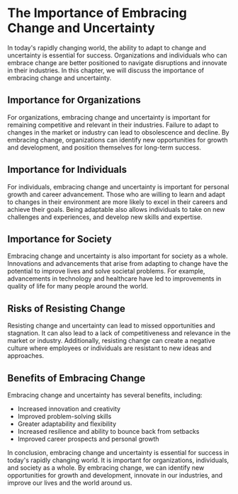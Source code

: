 The Importance of Embracing Change and Uncertainty
===============================================================================================

In today's rapidly changing world, the ability to adapt to change and uncertainty is essential for success. Organizations and individuals who can embrace change are better positioned to navigate disruptions and innovate in their industries. In this chapter, we will discuss the importance of embracing change and uncertainty.

Importance for Organizations
----------------------------

For organizations, embracing change and uncertainty is important for remaining competitive and relevant in their industries. Failure to adapt to changes in the market or industry can lead to obsolescence and decline. By embracing change, organizations can identify new opportunities for growth and development, and position themselves for long-term success.

Importance for Individuals
--------------------------

For individuals, embracing change and uncertainty is important for personal growth and career advancement. Those who are willing to learn and adapt to changes in their environment are more likely to excel in their careers and achieve their goals. Being adaptable also allows individuals to take on new challenges and experiences, and develop new skills and expertise.

Importance for Society
----------------------

Embracing change and uncertainty is also important for society as a whole. Innovations and advancements that arise from adapting to change have the potential to improve lives and solve societal problems. For example, advancements in technology and healthcare have led to improvements in quality of life for many people around the world.

Risks of Resisting Change
-------------------------

Resisting change and uncertainty can lead to missed opportunities and stagnation. It can also lead to a lack of competitiveness and relevance in the market or industry. Additionally, resisting change can create a negative culture where employees or individuals are resistant to new ideas and approaches.

Benefits of Embracing Change
----------------------------

Embracing change and uncertainty has several benefits, including:

* Increased innovation and creativity
* Improved problem-solving skills
* Greater adaptability and flexibility
* Increased resilience and ability to bounce back from setbacks
* Improved career prospects and personal growth

In conclusion, embracing change and uncertainty is essential for success in today's rapidly changing world. It is important for organizations, individuals, and society as a whole. By embracing change, we can identify new opportunities for growth and development, innovate in our industries, and improve our lives and the world around us.
